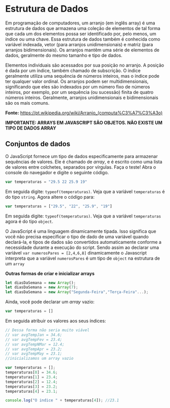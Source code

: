 # Estrutura de Dados

Em programação de computadores, um arranjo (em inglês array) é uma estrutura de dados que armazena uma coleção de elementos de tal forma que cada um dos elementos possa ser identificado por, pelo menos, um índice ou uma chave. Essa estrutura de dados também é conhecida como variável indexada, vetor (para arranjos unidimensionais) e matriz (para arranjos bidimensionais). Os arranjos mantêm uma série de elementos de dados, geralmente do mesmo tamanho e tipo de dados. 

Elementos individuais são acessados por sua posição no arranjo. A posição é dada por um índice, também chamado de subscrição. O índice geralmente utiliza uma sequência de números inteiros, mas o índice pode ter qualquer valor ordinal. Os arranjos podem ser multidimensionais, significando que eles são indexados por um número fixo de números inteiros, por exemplo, por um sequência (ou sucessão) finita de quatro números inteiros. Geralmente, arranjos unidimensionais e bidimensionais são os mais comuns.

**Fonte:** https://pt.wikipedia.org/wiki/Arranjo_(computa%C3%A7%C3%A3o)

**IMPORTANTE: ARRAYS EM JAVASCRIPT SÃO OBJETOS. NÃO EXISTE UM TIPO DE DADOS ARRAY**

## Conjuntos de dados

O JavaScript fornece um tipo de dados especificamente para armazenar sequências de valores. Ele é chamado de *array*, e é escrito como uma lista de valores entre colchetes, separados por vírgulas. Faça o teste! Abra o console do navegador e digite o seguinte código.

```js
var temperaturas = "29.5 22 25.9 19"
```
Em seguida digite: `typeof(temperaturas)`. Veja que a variável `temperaturas` é do tipo `string`. Agora altere o código para:

```js
var temperaturas = ["29.5", "22", "25.9", "19"]
```
Em seguida digite: `typeof(temperaturas)`. Veja que a variável `temperaturas` agora é do tipo `object`. 


O JavaScript é uma linguagem dinamicamente tipada. Isso significa que você não precisa especificar o tipo de dado de uma variável quando declará-la, e tipos de dados são convertidos automaticamente conforme a necessidade durante a execução do script. Sendo assim ao declarar uma variável `var numerosPares = [2,4,6,8]` dinamicamente o Javascript interpreta que a variável `numerosPares` é um tipo de `object` na estrutura de um `array`


**Outras formas de criar e inicializar arrays**
```js
let diasDaSemana = new Array();
let diasDaSemana = new Array(7);
let diasDaSemana = new Array("Segunda-Feira","Terça-Feira"...);
```

Ainda, você pode declarar um *array* vazio:
```js
var temperaturas = []
```
Em seguida atribuir os valores aos seus índices:
```js
// Dessa forma não seria muito viável
// var avgTempJan = 34.6;
// var avgTempFev = 23.4;
// var avgTempNMar = 12.4;
// var avgTempApr = 23.2;
// var avgTempMay = 23.1;
//inicializamos um array vazio

var temperaturas = [];
temperaturas[0] = 34.6;
temperaturas[1] = 23.4;
temperaturas[2] = 12.4;
temperaturas[3] = 23.2;
temperaturas[4] = 23.1;

console.log("O indice " + temperaturas[4]); //23.1
```